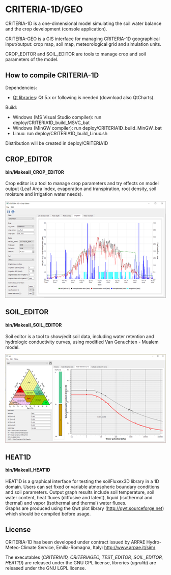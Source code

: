 # CRITERIA-1D/GEO
CRITERIA-1D is a one-dimensional model simulating the soil water balance and the crop development (console application).

CRITERIA-GEO is a GIS interface for managing CRITERIA-1D geographical input/output: crop map, soil map, meteorological grid and simulation units.

CROP_EDITOR and SOIL_EDITOR are tools to manage crop and soil parameters of the model.

## How to compile CRITERIA-1D
Dependencies:
- [Qt libraries](https://www.qt.io/download-qt-installer): Qt 5.x or following is needed (download also QtCharts).

Build:
- Windows (MS Visual Studio compiler): run deploy/CRITERIA1D_build_MSVC_bat
- Windows (MinGW compiler): run deploy/CRITERIA1D_build_MinGW_bat
- Linux: run deploy/CRITERIA1D_build_Linux.sh

Distribution will be created in deploy/CRITERIA1D

## CROP_EDITOR
#### bin/Makeall_CROP_EDITOR
Crop editor is a tool to manage crop parameters and try effects on model output (Leaf Area Index, evaporation and transpiration, root density, soil moisture and irrigation water needs). 

![](https://github.com/ARPA-SIMC/CRITERIA1D/blob/master/DOC/img/cropEditor.png)

## SOIL_EDITOR
#### bin/Makeall_SOIL_EDITOR
Soil editor is a tool to show/edit soil data, including water retention and hydrologic conductivity curves, using modified Van Genuchten - Mualem model.

![](https://github.com/ARPA-SIMC/CRITERIA1D/blob/master/DOC/img/soilEditor.png)

## HEAT1D 
#### bin/Makeall_HEAT1D
HEAT1D is a graphical interface for testing the soilFluxex3D library in a 1D domain. Users can set fixed or variable atmospheric boundary conditions and soil parameters. Output graph results include soil temperature, soil water content, heat fluxes (diffusive and latent), liquid (isothermal and thermal) and vapor (isothermal and thermal) water fluxes.  
Graphs are produced using the Qwt plot library (http://qwt.sourceforge.net) which should be compiled before usage.



## License
CRITERIA-1D has been developed under contract issued by 
ARPAE Hydro-Meteo-Climate Service, Emilia-Romagna, Italy: http://www.arpae.it/sim/

The executables (*CRITERIA1D, CRITERIAGEO, TEST_EDITOR, SOIL_EDITOR, HEAT1D*) are released under the GNU GPL license, libreries (*agrolib*) are released under the GNU LGPL license.
